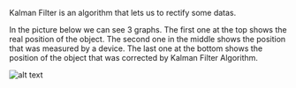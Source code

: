 Kalman Filter is an algorithm that lets us to rectify some datas.

In the picture below we can see 3 graphs. The first one at the top shows the real position of the object.
The second one in the middle shows the position that was measured by a device.
The last one at the bottom shows the position of the object that was corrected by Kalman Filter Algorithm.

![alt text](http://i.imgur.com/8OnIm5m.png)
